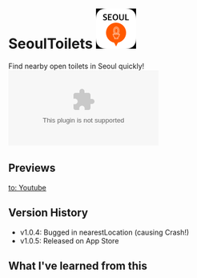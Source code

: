 # SeoulToilets ![Icon](Resources/SeoulToiletsIcons/icon_40pt@2x.png)
Find nearby open toilets in Seoul quickly! <br>
![Available](Resources/Download_on_the_App_Store_Badge_US-UK_blk_092917.eps)

## Previews
[to: Youtube](https://youtu.be/ulOin1p9VVU)


## Version History
- v1.0.4: Bugged in nearestLocation (causing Crash!)
- v1.0.5: Released on App Store

## What I've learned from this
